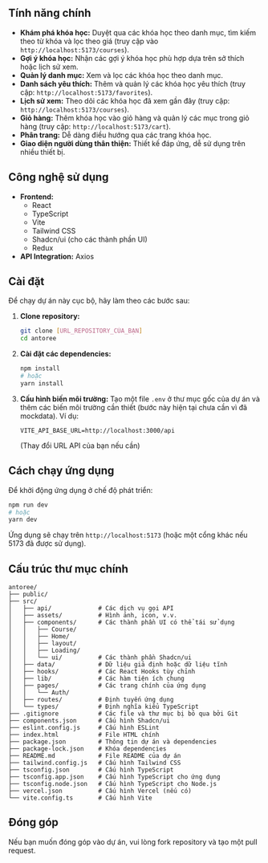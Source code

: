 ## Tính năng chính

*   **Khám phá khóa học:** Duyệt qua các khóa học theo danh mục, tìm kiếm theo từ khóa và lọc theo giá (truy cập vào `http://localhost:5173/courses`).
*   **Gợi ý khóa học:** Nhận các gợi ý khóa học phù hợp dựa trên sở thích hoặc lịch sử xem.
*   **Quản lý danh mục:** Xem và lọc các khóa học theo danh mục.
*   **Danh sách yêu thích:** Thêm và quản lý các khóa học yêu thích (truy cập: `http://localhost:5173/favorites`).
*   **Lịch sử xem:** Theo dõi các khóa học đã xem gần đây (truy cập: `http://localhost:5173/courses`).
*   **Giỏ hàng:** Thêm khóa học vào giỏ hàng và quản lý các mục trong giỏ hàng (truy cập: `http://localhost:5173/cart`).
*   **Phân trang:** Dễ dàng điều hướng qua các trang khóa học.
*   **Giao diện người dùng thân thiện:** Thiết kế đáp ứng, dễ sử dụng trên nhiều thiết bị.

## Công nghệ sử dụng

*   **Frontend:**
    *   React
    *   TypeScript
    *   Vite
    *   Tailwind CSS
    *   Shadcn/ui (cho các thành phần UI)
    *   Redux
*   **API Integration:** Axios

## Cài đặt

Để chạy dự án này cục bộ, hãy làm theo các bước sau:

1.  **Clone repository:**
    ```bash
    git clone [URL_REPOSITORY_CỦA_BẠN]
    cd antoree
    ```

2.  **Cài đặt các dependencies:**
    ```bash
    npm install
    # hoặc
    yarn install
    ```

3.  **Cấu hình biến môi trường:**
    Tạo một file `.env` ở thư mục gốc của dự án và thêm các biến môi trường cần thiết (bước này hiện tại chưa cần vì đã mockdata). Ví dụ:
    ```
    VITE_API_BASE_URL=http://localhost:3000/api
    ```
    (Thay đổi URL API của bạn nếu cần)

## Cách chạy ứng dụng

Để khởi động ứng dụng ở chế độ phát triển:

```bash
npm run dev
# hoặc
yarn dev
```

Ứng dụng sẽ chạy trên `http://localhost:5173` (hoặc một cổng khác nếu 5173 đã được sử dụng).

## Cấu trúc thư mục chính

```
antoree/
├── public/
├── src/
│   ├── api/             # Các dịch vụ gọi API
│   ├── assets/          # Hình ảnh, icon, v.v.
│   ├── components/      # Các thành phần UI có thể tái sử dụng
│   │   ├── Course/
│   │   ├── Home/
│   │   ├── layout/
│   │   ├── Loading/
│   │   └── ui/          # Các thành phần Shadcn/ui
│   ├── data/            # Dữ liệu giả định hoặc dữ liệu tĩnh
│   ├── hooks/           # Các React Hooks tùy chỉnh
│   ├── lib/             # Các hàm tiện ích chung
│   ├── pages/           # Các trang chính của ứng dụng
│   │   └── Auth/
│   ├── routes/          # Định tuyến ứng dụng
│   └── types/           # Định nghĩa kiểu TypeScript
├── .gitignore           # Các file và thư mục bị bỏ qua bởi Git
├── components.json      # Cấu hình Shadcn/ui
├── eslint.config.js     # Cấu hình ESLint
├── index.html           # File HTML chính
├── package.json         # Thông tin dự án và dependencies
├── package-lock.json    # Khóa dependencies
├── README.md            # File README của dự án
├── tailwind.config.js   # Cấu hình Tailwind CSS
├── tsconfig.json        # Cấu hình TypeScript
├── tsconfig.app.json    # Cấu hình TypeScript cho ứng dụng
├── tsconfig.node.json   # Cấu hình TypeScript cho Node.js
├── vercel.json          # Cấu hình Vercel (nếu có)
└── vite.config.ts       # Cấu hình Vite
```

## Đóng góp

Nếu bạn muốn đóng góp vào dự án, vui lòng fork repository và tạo một pull request.


